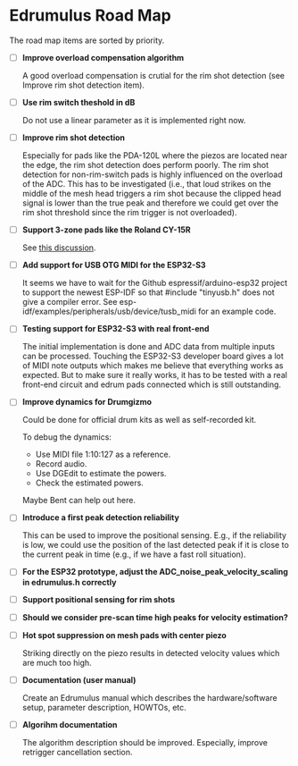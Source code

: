 # Edrumulus Road Map

The road map items are sorted by priority.

- [ ] **Improve overload compensation algorithm**

  A good overload compensation is crutial for the rim shot detection (see Improve rim shot detection item).

- [ ] **Use rim switch theshold in dB**

  Do not use a linear parameter as it is implemented right now.

- [ ] **Improve rim shot detection**

  Especially for pads like the PDA-120L where the piezos are located near the edge, the rim shot detection does perform poorly.
  The rim shot detection for non-rim-switch pads is highly influenced on the overload of the ADC. This has to be investigated
  (i.e., that loud strikes on the middle of the mesh head triggers a rim shot because the clipped head signal is lower than
  the true peak and therefore we could get over the rim shot threshold since the rim trigger is not overloaded).

- [ ] **Support 3-zone pads like the Roland CY-15R**

  See [this discussion](https://github.com/corrados/edrumulus/discussions/73#discussioncomment-5623391).

- [ ] **Add support for USB OTG MIDI for the ESP32-S3**

  It seems we have to wait for the Github espressif/arduino-esp32 project to support the newest ESP-IDF
  so that #include "tinyusb.h" does not give a compiler error. See esp-idf/examples/peripherals/usb/device/tusb_midi
  for an example code.

- [ ] **Testing support for ESP32-S3 with real front-end**

  The initial implementation is done and ADC data from multiple inputs can be processed. Touching the
  ESP32-S3 developer board gives a lot of MIDI note outputs which makes me believe that everything works
  as expected. But to make sure it really works, it has to be tested with a real front-end circuit and
  edrum pads connected which is still outstanding.

- [ ] **Improve dynamics for Drumgizmo**

  Could be done for official drum kits as well as self-recorded kit.

  To debug the dynamics:
  - Use MIDI file 1:10:127 as a reference.
  - Record audio.
  - Use DGEdit to estimate the powers.
  - Check the estimated powers.

  Maybe Bent can help out here.

- [ ] **Introduce a first peak detection reliability**

  This can be used to improve the positional sensing. E.g., if the reliability is low, we could
  use the position of the last detected peak if it is close to the current peak in time (e.g., if
  we have a fast roll situation).

- [ ] **For the ESP32 prototype, adjust the ADC_noise_peak_velocity_scaling in edrumulus.h correctly**

- [ ] **Support positional sensing for rim shots**

- [ ] **Should we consider pre-scan time high peaks for velocity estimation?**

- [ ] **Hot spot suppression on mesh pads with center piezo**

  Striking directly on the piezo results in detected velocity values which are much too high.

- [ ] **Documentation (user manual)**

  Create an Edrumulus manual which describes the hardware/software setup, parameter description, HOWTOs, etc.

- [ ] **Algorihm documentation**

  The algorithm description should be improved. Especially, improve retrigger cancellation section.

